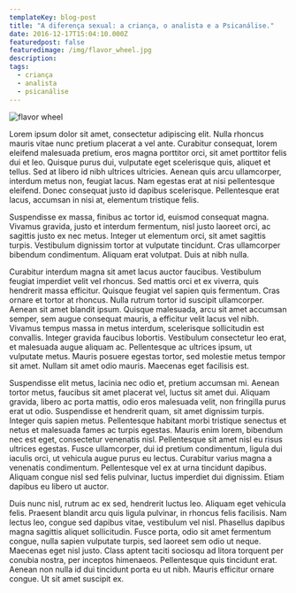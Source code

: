 ```yaml
---
templateKey: blog-post
title: "A diferença sexual: a criança, o analista e a Psicanálise."
date: 2016-12-17T15:04:10.000Z
featuredpost: false
featuredimage: /img/flavor_wheel.jpg
description:
tags:
  - criança
  - analista
  - psicanálise
---
```


![flavor wheel](/img/flavor_wheel.jpg)

Lorem ipsum dolor sit amet, consectetur adipiscing elit. Nulla rhoncus mauris vitae nunc pretium placerat a vel ante. Curabitur consequat, lorem eleifend malesuada pretium, eros magna porttitor orci, sit amet porttitor felis dui et leo. Quisque purus dui, vulputate eget scelerisque quis, aliquet et tellus. Sed at libero id nibh ultrices ultricies. Aenean quis arcu ullamcorper, interdum metus non, feugiat lacus. Nam egestas erat at nisi pellentesque eleifend. Donec consequat justo id dapibus scelerisque. Pellentesque erat lacus, accumsan in nisi at, elementum tristique felis.

Suspendisse ex massa, finibus ac tortor id, euismod consequat magna. Vivamus gravida, justo et interdum fermentum, nisl justo laoreet orci, ac sagittis justo ex nec metus. Integer ut elementum orci, sit amet sagittis turpis. Vestibulum dignissim tortor at vulputate tincidunt. Cras ullamcorper bibendum condimentum. Aliquam erat volutpat. Duis at nibh nulla.

Curabitur interdum magna sit amet lacus auctor faucibus. Vestibulum feugiat imperdiet velit vel rhoncus. Sed mattis orci et ex viverra, quis hendrerit massa efficitur. Quisque feugiat vel sapien quis fermentum. Cras ornare et tortor at rhoncus. Nulla rutrum tortor id suscipit ullamcorper. Aenean sit amet blandit ipsum. Quisque malesuada, arcu sit amet accumsan semper, sem augue consequat mauris, a efficitur velit lacus vel nibh. Vivamus tempus massa in metus interdum, scelerisque sollicitudin est convallis. Integer gravida faucibus lobortis. Vestibulum consectetur leo erat, et malesuada augue aliquam ac. Pellentesque ac ultrices ipsum, ut vulputate metus. Mauris posuere egestas tortor, sed molestie metus tempor sit amet. Nullam sit amet odio mauris. Maecenas eget facilisis est.

Suspendisse elit metus, lacinia nec odio et, pretium accumsan mi. Aenean tortor metus, faucibus sit amet placerat vel, luctus sit amet dui. Aliquam gravida, libero ac porta mattis, odio eros malesuada velit, non fringilla purus erat ut odio. Suspendisse et hendrerit quam, sit amet dignissim turpis. Integer quis sapien metus. Pellentesque habitant morbi tristique senectus et netus et malesuada fames ac turpis egestas. Mauris enim lorem, bibendum nec est eget, consectetur venenatis nisl. Pellentesque sit amet nisl eu risus ultrices egestas. Fusce ullamcorper, dui id pretium condimentum, ligula dui iaculis orci, ut vehicula augue purus eu lectus. Curabitur varius magna a venenatis condimentum. Pellentesque vel ex at urna tincidunt dapibus. Aliquam congue nisl sed felis pulvinar, luctus imperdiet dui dignissim. Etiam dapibus eu libero ut auctor.

Duis nunc nisl, rutrum ac ex sed, hendrerit luctus leo. Aliquam eget vehicula felis. Praesent blandit arcu quis ligula pulvinar, in rhoncus felis facilisis. Nam lectus leo, congue sed dapibus vitae, vestibulum vel nisl. Phasellus dapibus magna sagittis aliquet sollicitudin. Fusce porta, odio sit amet fermentum congue, nulla sapien vulputate turpis, sed laoreet sem odio ut neque. Maecenas eget nisl justo. Class aptent taciti sociosqu ad litora torquent per conubia nostra, per inceptos himenaeos. Pellentesque quis tincidunt erat. Aenean non nulla id dui tincidunt porta eu ut nibh. Mauris efficitur ornare congue. Ut sit amet suscipit ex.
